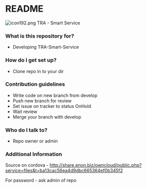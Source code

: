# README #

![icon192.png](https://bitbucket.org/repo/RKKXMK/images/3917496335-icon192.png)
TRA - Smart Service

### What is this repository for? ###

* Developing TRA-Smart-Service

### How do I get set up? ###

* Clone repo in to your dir

### Contribution guidelines ###

* Write code on new branch from develop
* Push new branch for review
* Set issue on tracker to status OnHold
* Wait review
* Merge your branch with develop

### Who do I talk to? ###

* Repo owner or admin

### Additional Information ###

Source on cordova - http://share.enon.biz/owncloud/public.php?service=files&t=ba13cac56ea4d9dbc665364ef0b345f2

For password - ask admin of repo